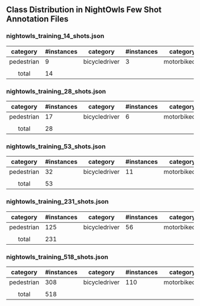 ## Class Distribution in NightOwls Few Shot Annotation Files

### **nightowls_training_14_shots.json** 
|  category  | #instances   |   category    | #instances   |   category    | #instances   |
|:----------:|:-------------|:-------------:|:-------------|:-------------:|:-------------|
| pedestrian | 9            | bicycledriver | 3            | motorbikedr.. | 2            |
|            |              |               |              |               |              |
|   total    | 14           |               |              |               |              |

### **nightowls_training_28_shots.json**  
|  category  | #instances   |   category    | #instances   |   category    | #instances   |
|:----------:|:-------------|:-------------:|:-------------|:-------------:|:-------------|
| pedestrian | 17           | bicycledriver | 6            | motorbikedr.. | 5            |
|            |              |               |              |               |              |
|   total    | 28           |               |              |               |              |

### **nightowls_training_53_shots.json**  
|  category  | #instances   |   category    | #instances   |   category    | #instances   |
|:----------:|:-------------|:-------------:|:-------------|:-------------:|:-------------|
| pedestrian | 32           | bicycledriver | 11           | motorbikedr.. | 10           |
|            |              |               |              |               |              |
|   total    | 53           |               |              |               |              |

### **nightowls_training_231_shots.json**  
|  category  | #instances   |   category    | #instances   |   category    | #instances   |
|:----------:|:-------------|:-------------:|:-------------|:-------------:|:-------------|
| pedestrian | 125          | bicycledriver | 56           | motorbikedr.. | 50           |
|            |              |               |              |               |              |
|   total    | 231          |               |              |               |              |

### **nightowls_training_518_shots.json**  
|  category  | #instances   |   category    | #instances   |   category    | #instances   |
|:----------:|:-------------|:-------------:|:-------------|:-------------:|:-------------|
| pedestrian | 308          | bicycledriver | 110          | motorbikedr.. | 100          |
|            |              |               |              |               |              |
|   total    | 518          |               |              |               |              |
